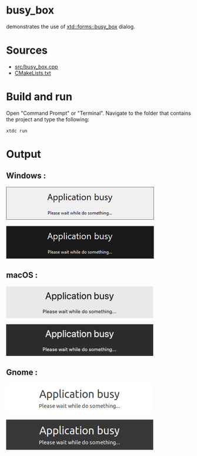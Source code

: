 # busy_box

demonstrates the use of [xtd::forms::busy_box](../../../../src/xtd.forms/include/xtd/forms/busy_box.h) dialog.

# Sources

* [src/busy_box.cpp](src/busy_box.cpp)
* [CMakeLists.txt](CMakeLists.txt)

# Build and run

Open "Command Prompt" or "Terminal". Navigate to the folder that contains the project and type the following:

```shell
xtdc run
```

# Output

## Windows :

![Screenshot](../../../../docs/pictures/examples/busy_box_w.png)

![Screenshot](../../../../docs/pictures/examples/busy_box_wd.png)

## macOS :

![Screenshot](../../../../docs/pictures/examples/busy_box_m.png)

![Screenshot](../../../../docs/pictures/examples/busy_box_md.png)

## Gnome :

![Screenshot](../../../../docs/pictures/examples/busy_box_g.png)

![Screenshot](../../../../docs/pictures/examples/busy_box_gd.png)
